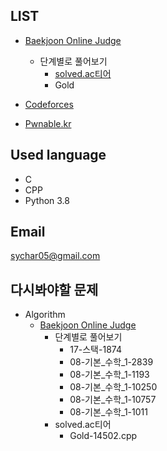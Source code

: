 ## LIST 


- [Baekjoon Online Judge](https://www.acmicpc.net/) 
    - 단계별로 풀어보기
        - [solved.ac티어](https://solved.ac/)
        - Gold

- [Codeforces](https://codeforces.com/)

- [Pwnable.kr](https://pwnable.kr/)



## Used language

- C
- CPP
- Python 3.8

## Email

[sychar05@gmail.com](https://mail.google.com/mail/u/0/?view=cm&fs=1&tf=1&source=mailto&to=sychar05@gmail.com)


## 다시봐야할 문제

- Algorithm
    - [Baekjoon Online Judge](https://www.acmicpc.net/) 
        - 단계별로 풀어보기
            - 17-스택-1874
            - 08-기본_수학_1-2839
            - 08-기본_수학_1-1193
            - 08-기본_수학_1-10250
            - 08-기본_수학_1-10757
            - 08-기본_수학_1-1011
        - solved.ac티어
            - Gold-14502.cpp
            
